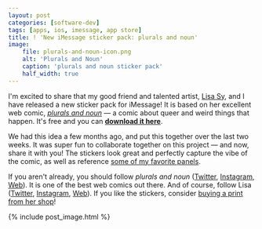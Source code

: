 ```yaml
---
layout: post
categories: [software-dev]
tags: [apps, ios, imessage, app store]
title: ! 'New iMessage sticker pack: plurals and noun'
image:
    file: plurals-and-noun-icon.png
    alt: 'Plurals and Noun'
    caption: 'plurals and noun sticker pack'
    half_width: true
---
```


I'm excited to share that my good friend and talented artist, [Lisa Sy](https://www.lisasy.com), and I have released a new sticker pack for iMessage! It is based on her excellent web comic, [*plurals and noun*](https://pluralsandnoun.com) &mdash; a comic about queer and weird things that happen. It's free and you can [**download it here**](https://apps.apple.com/us/app/plurals-and-noun/id1479649555).

<!--excerpt-->

We had this idea a few months ago, and put this together over the last two weeks. It was super fun to collaborate together on this project &mdash; and now, share it with you! The stickers look great and perfectly capture the vibe of the comic, as well as reference [some of my favorite panels](https://www.instagram.com/p/BgbupphDzcx/).

If you aren't already, you should follow *plurals and noun* ([Twitter](https://twitter.com/pluralsandnoun), [Instagram](https://www.instagram.com/pluralsandnoun/), [Web](https://pluralsandnoun.com)). It is one of the best web comics out there. And of course, follow Lisa ([Twitter](https://twitter.com/lisasy), [Instagram](https://www.instagram.com/lisasyart/), [Web](https://www.lisasy.com)). If you like the stickers, consider [buying a print from her shop](https://lisasy.bigcartel.com)!

{% include post_image.html %}
